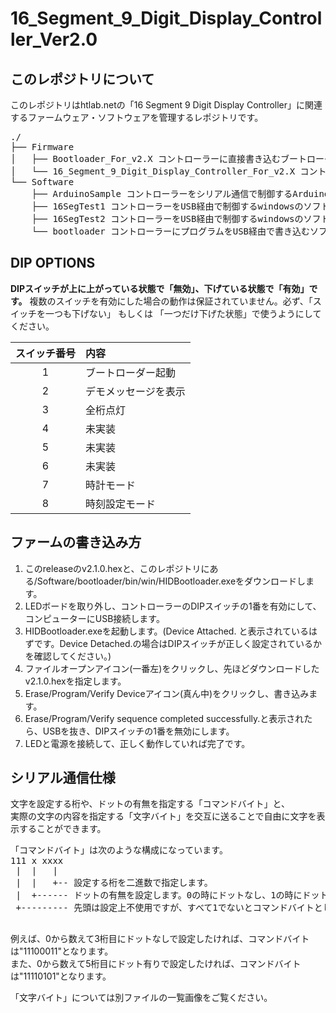 # 16_Segment_9_Digit_Display_Controller_Ver2.0

## このレポジトリについて
このレポジトリはhtlab.netの「16 Segment 9 Digit Display Controller」に関連するファームウェア・ソフトウェアを管理するレポジトリです。
<pre>
./
├── Firmware
│   ├── Bootloader_For_v2.X コントローラーに直接書き込むブートローダーのファームウェア
│   └── 16_Segment_9_Digit_Display_Controller_For_v2.X コントローラーにUSB経由で書き込まれるコントローラープログラム本体
└── Software
    ├── ArduinoSample コントローラーをシリアル通信で制御するArduinoコードのサンプル
    ├── 16SegTest1 コントローラーをUSB経由で制御するwindowsのソフトウェアのサンプル
    ├── 16SegTest2 コントローラーをUSB経由で制御するwindowsのソフトウェアのサンプル
    └── bootloader コントローラーにプログラムをUSB経由で書き込むソフトウェア
</pre>

## DIP OPTIONS
**DIPスイッチが上に上がっている状態で「無効」、下げている状態で「有効」です。**
複数のスイッチを有効にした場合の動作は保証されていません。必ず、「スイッチを一つも下げない」 もしくは 「一つだけ下げた状態」で使うようにしてください。

| スイッチ番号 | 内容 |
| :--: | :-- |
| 1 | ブートローダー起動 |
| 2 | デモメッセージを表示 |
| 3 | 全桁点灯 | 
| 4 | 未実装 |
| 5 | 未実装 |
| 6 | 未実装 |
| 7 | 時計モード |
| 8 | 時刻設定モード |

## ファームの書き込み方
1. このreleaseのv2.1.0.hexと、このレポジトリにある/Software/bootloader/bin/win/HIDBootloader.exeをダウンロードします。
2. LEDボードを取り外し、コントローラーのDIPスイッチの1番を有効にして、コンピューターにUSB接続します。
3. HIDBootloader.exeを起動します。(Device Attached. と表示されているはずです。Device Detached.の場合はDIPスイッチが正しく設定されているかを確認してください。)
4. ファイルオープンアイコン(一番左)をクリックし、先ほどダウンロードしたv2.1.0.hexを指定します。
5. Erase/Program/Verify Deviceアイコン(真ん中)をクリックし、書き込みます。
6. Erase/Program/Verify sequence completed successfully.と表示されたら、USBを抜き、DIPスイッチの1番を無効にします。
7. LEDと電源を接続して、正しく動作していれば完了です。

## シリアル通信仕様 
文字を設定する桁や、ドットの有無を指定する「コマンドバイト」と、  
実際の文字の内容を指定する「文字バイト」を交互に送ることで自由に文字を表示することができます。  
<pre>
「コマンドバイト」は次のような構成になっています。  
111 x xxxx  
 |  |   |  
 |  |   +-- 設定する桁を二進数で指定します。  
 |  +------ ドットの有無を設定します。0の時にドットなし、1の時にドット有りです。  
 +--------- 先頭は設定上不使用ですが、すべて1でないとコマンドバイトとして認識されません。  
 </pre>
 例えば、0から数えて3桁目にドットなしで設定したければ、コマンドバイトは"11100011"となります。  
 また、0から数えて5桁目にドット有りで設定したければ、コマンドバイトは"11110101"となります。  
 
 「文字バイト」については別ファイルの一覧画像をご覧ください。  
